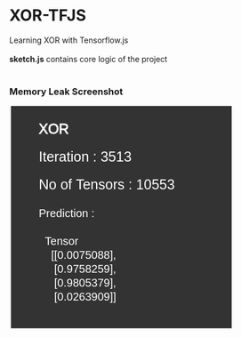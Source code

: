 # XOR-TFJS
Learning XOR with Tensorflow.js
<br>
<br>
**sketch.js** contains core logic of the project
<br>
<br>
### Memory Leak Screenshot
![xor](xor%20leak.png)
